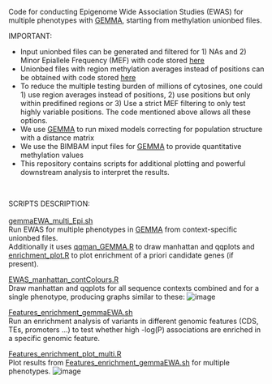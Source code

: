 Code for conducting Epigenome Wide Association Studies (EWAS) for multiple phenotypes with [GEMMA](https://github.com/genetics-statistics/GEMMA), starting from methylation unionbed files. <br/>

IMPORTANT:<br/>
- Input unionbed files can be generated and filtered for 1) NAs and 2) Minor Epiallele Frequency (MEF) with code stored [here](https://github.com/Dario-Galanti/WGBS_downstream/tree/main/WGBS_simpleworkflow)<br/>
- Unionbed files with region methylation averages instead of positions can be obtained with code stored [here](https://github.com/Dario-Galanti/WGBS_downstream/blob/main/WGBS_simpleworkflow/region_meth/average_over_bed.py)<br/>
- To reduce the multiple testing burden of millions of cytosines, one could 1) use region averages instead of positions, 2) use positions but only within predifined regions or 3) Use a strict MEF filtering to only test highly variable positions. The code mentioned above allows all these options. <br/>
- We use [GEMMA](https://github.com/genetics-statistics/GEMMA) to run mixed models correcting for population structure with a distance matrix <br/>
- We use the BIMBAM input files for [GEMMA](https://github.com/genetics-statistics/GEMMA) to provide quantitative methylation values <br/>
- This repository contains scripts for additional plotting and powerful downstream analysis to interpret the results.<br/>
<br/>

SCRIPTS DESCRIPTION:<br/>
<br/>
[gemmaEWA_multi_Epi.sh](https://github.com/Dario-Galanti/EWAS/blob/main/gemmaEWAS/gemmaEWA_multi_Epi.sh)<br/>
Run EWAS for multiple phenotypes in [GEMMA](https://github.com/genetics-statistics/GEMMA) from context-specific unionbed files. <br/>
Additionally it uses [qqman_GEMMA.R](https://github.com/Dario-Galanti/EWAS/blob/main/gemmaEWAS/qqman_GEMMA.R) to draw manhattan and qqplots and [enrichment_plot.R](https://github.com/Dario-Galanti/EWAS/blob/main/gemmaEWAS/enrichment_plot.R) to plot enrichment of a priori candidate genes (if present).

[EWAS_manhattan_contColours.R](https://github.com/Dario-Galanti/EWAS/blob/main/gemmaEWAS/EWAS_manhattan_contColours.R)<br/>
Draw manhattan and qqplots for all sequence contexts combined and for a single phenotype, producing graphs similar to these:
![image](https://user-images.githubusercontent.com/58292612/223489660-f773a080-7d21-4ee5-85a5-96d8eef162a9.png)

[Features_enrichment_gemmaEWA.sh](https://github.com/Dario-Galanti/EWAS/blob/main/gemmaEWAS/Features_enrichment_gemmaEWA.sh)<br/>
Run an enrichment analysis of variants in different genomic features (CDS, TEs, promoters ...) to test whether high -log(P) associations are enriched in a specific genomic feature.

[Features_enrichment_plot_multi.R](https://github.com/Dario-Galanti/EWAS/blob/main/gemmaEWAS/Features_enrichment_plot_multi.R)<br/>
Plot results from [Features_enrichment_gemmaEWA.sh](https://github.com/Dario-Galanti/EWAS/blob/main/gemmaEWAS/Features_enrichment_gemmaEWA.sh) for multiple phenotypes.
![image](https://user-images.githubusercontent.com/58292612/223489111-93669311-a691-47bf-b37d-b75af8a3cb1d.png)




